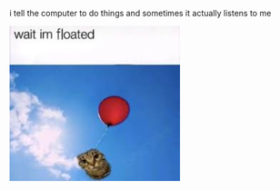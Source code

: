 i tell the computer to do things and sometimes it actually listens to me
<!--START_SECTION:update_image-->
<img src=https://raw.githubusercontent.com/sneakykestrel/sneakykestrel/main/.github/images/wait-im-floated.jpg height="" width="300" align=left alt=kitty />
<!--END_SECTION:update_image-->

